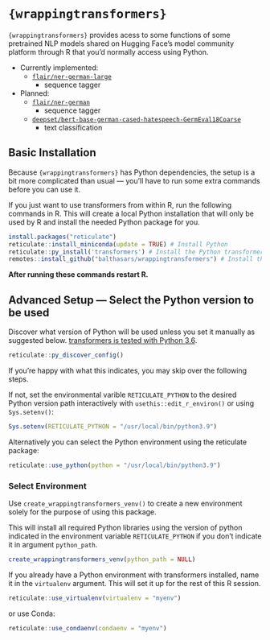 
<!-- README.md is generated from README.Rmd. Please edit that file -->

# `{wrappingtransformers}`

<!-- badges: start -->
<!-- badges: end -->

`{wrappingtransformers}` provides acess to some functions of some
pretrained NLP models shared on Hugging Face’s model community platform
through R that you’d normally access using Python.

-   Currently implemented:
    -   [`flair/ner-german-large`](https://huggingface.co/flair/ner-german-large)
        -   sequence tagger
-   Planned:
    -   [`flair/ner-german`](https://huggingface.co/flair/ner-german)
        -   sequence tagger
    -   [`deepset/bert-base-german-cased-hatespeech-GermEval18Coarse`](https://huggingface.co/deepset/bert-base-german-cased-hatespeech-GermEval18Coarse)
        -   text classification

## Basic Installation

Because `{wrappingtransformers}` has Python dependencies, the setup is a
bit more complicated than usual — you’ll have to run some extra commands
before you can use it.

If you just want to use transformers from within R, run the following
commands in R. This will create a local Python installation that will
only be used by R and install the needed Python package for you.

``` r
install.packages("reticulate")
reticulate::install_miniconda(update = TRUE) # Install Python
reticulate::py_install('transformers') # Install the Python transformers package
remotes::install_github("balthasars/wrappingtransformers") # Install this package
```

**After running these commands restart R.**

## Advanced Setup — Select the Python version to be used

Discover what version of Python will be used unless you set it manually
as suggested below. [transformers is tested with Python
3.6](https://github.com/huggingface/transformers).

``` r
reticulate::py_discover_config()
```

If you’re happy with what this indicates, you may skip over the
following steps.

If not, set the environmental varible `RETICULATE_PYTHON` to the desired
Python version path interactively with `usethis::edit_r_environ()` or
using `Sys.setenv()`:

``` r
Sys.setenv(RETICULATE_PYTHON = "/usr/local/bin/python3.9")
```

Alternatively you can select the Python environment using the reticulate
package:

``` r
reticulate::use_python(python = "/usr/local/bin/python3.9")
```

### Select Environment

Use `create_wrappingtransformers_venv()` to create a new environment
solely for the purpose of using this package.

This will install all required Python libraries using the version of
python indicated in the environment variable `RETICULATE_PYTHON` if you
don’t indicate it in argument `python_path`.

``` r
create_wrappingtransformers_venv(python_path = NULL)
```

If you already have a Python environment with transformers installed,
name it in the `virtualenv` argument. This will set it up for the rest
of this R session.

``` r
reticulate::use_virtualenv(virtualenv = "myenv")
```

or use Conda:

``` r
reticulate::use_condaenv(condaenv = "myenv")
```
